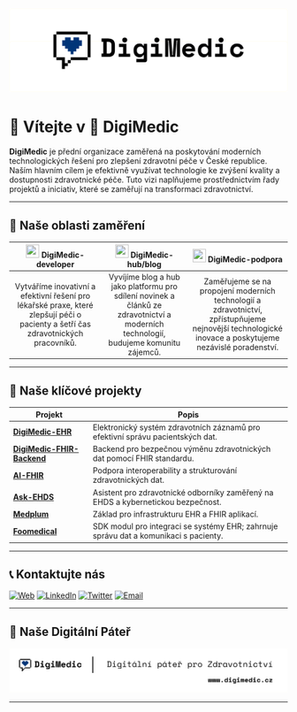 # ![Logo DigiMedic](https://github.com/DigiMedic/.github/blob/17c96cb2890ab291cd6bbce46e3459122018ce8e/logo%20lone%20backgroubnd.png)

# 👋 Vítejte v 🩵 DigiMedic

**DigiMedic** je přední organizace zaměřená na poskytování moderních technologických řešení pro zlepšení zdravotní péče v České republice. Naším hlavním cílem je efektivně využívat technologie ke zvýšení kvality a dostupnosti zdravotnické péče. Tuto vizi naplňujeme prostřednictvím řady projektů a iniciativ, které se zaměřují na transformaci zdravotnictví.

---

## 🌟 Naše oblasti zaměření

| <img src="https://lucide.dev/icons/code.svg" width="24" height="24"> **DigiMedic-developer** | <img src="https://lucide.dev/icons/globe.svg" width="24" height="24"> **DigiMedic-hub/blog** | <img src="https://lucide.dev/icons/help-circle.svg" width="24" height="24"> **DigiMedic-podpora** |
|:----------------------:|:-----------------:|:------------------:|
| Vytváříme inovativní a efektivní řešení pro lékařské praxe, které zlepšují péči o pacienty a šetří čas zdravotnických pracovníků. | Vyvíjíme blog a hub jako platformu pro sdílení novinek a článků ze zdravotnictví a moderních technologií, budujeme komunitu zájemců. | Zaměřujeme se na propojení moderních technologií a zdravotnictví, zpřístupňujeme nejnovější technologické inovace a poskytujeme nezávislé poradenství. |

---

## 🚀 Naše klíčové projekty

| Projekt | Popis |
|---------|-------|
| **[DigiMedic-EHR](https://github.com/DigiMedic/DigiMedic-EHR)** | Elektronický systém zdravotních záznamů pro efektivní správu pacientských dat. |
| **[DigiMedic-FHIR-Backend](https://github.com/DigiMedic/DigiMedic-FHIR-Backend)** | Backend pro bezpečnou výměnu zdravotnických dat pomocí FHIR standardu. |
| **[AI-FHIR](https://github.com/DigiMedic/AI-FHIR)** | Podpora interoperability a strukturování zdravotnických dat. |
| **[Ask-EHDS](https://github.com/DigiMedic/Ask-EHDS)** | Asistent pro zdravotnické odborníky zaměřený na EHDS a kybernetickou bezpečnost. |
| **[Medplum](https://github.com/DigiMedic/medplum)** | Základ pro infrastrukturu EHR a FHIR aplikací. |
| **[Foomedical](https://github.com/DigiMedic/foomedical)** | SDK modul pro integraci se systémy EHR; zahrnuje správu dat a komunikaci s pacienty. |

---

## 📞 Kontaktujte nás

[![Web](https://img.shields.io/badge/Web-digimedic.cz-blue)](https://www.digimedic.cz)
[![LinkedIn](https://img.shields.io/badge/LinkedIn-DigiMedic-blue)](https://www.linkedin.com/company/digimedi-cz/)
[![Twitter](https://img.shields.io/badge/Twitter-@digimedic-blue)](https://twitter.com/digimedic)
[![Email](https://img.shields.io/badge/Email-info@digimedic.cz-blue)](mailto:info@digimedic.cz)

---

## 🏥 Naše Digitální Páteř

![Digitální Páteř](https://github.com/DigiMedic/.github/blob/17c96cb2890ab291cd6bbce46e3459122018ce8e/digitalni%20pater.png)

---
